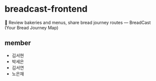# breadcast-frontend
🍞 Review bakeries and menus, share bread journey routes — BreadCast (Your Bread Journey Map)

## member
- 김서현
- 박세은
- 김서연
- 노은재
